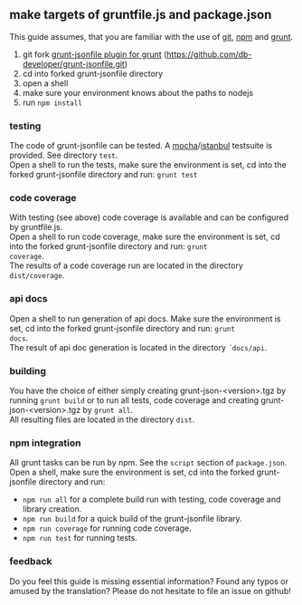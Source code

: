## make targets of gruntfile.js and package.json ##

This guide assumes, that you are familiar with the use of [git](https://git-scm.com/ "Homepage of GIT"), [npm](https://npmjs.com "Homepage of npm") and [grunt](https://gruntjs.com "Homepage of grunt").  

1. git fork [grunt-jsonfile plugin for grunt](https://github.com/db-developer/grunt-jsonfile) (https://github.com/db-developer/grunt-jsonfile.git)
2. cd into forked grunt-jsonfile directory
3. open a shell
4. make sure your environment knows about the paths to nodejs
5. run <code>npm install</code>

### testing ###

The code of grunt-jsonfile can be tested. A [mocha](https://mochajs.org/ "Homepage of mocha")/[istanbul](https://istanbul.js.org/ "Homepage of istanbul") testsuite is provided. See directory <code>test</code>.  
Open a shell to run the tests, make sure the environment is set, cd into the forked grunt-jsonfile directory and run: <code>grunt test</code>

### code coverage ###

With testing (see above) code coverage is available and can be configured by gruntfile.js.  
Open a shell to run code coverage, make sure the environment is set, cd into the forked grunt-jsonfile directory and run: <code>grunt coverage</code>.  
The results of a code coverage run are located in the directory <code>dist/coverage</code>.

### api docs ###

Open a shell to run generation of api docs. Make sure the environment is set, cd into the forked grunt-jsonfile directory and run: <code>grunt docs</code>.  
The result of api doc generation is located in the directory <code>´docs/api</code>.

### building ###

You have the choice of either simply creating grunt-json-&lt;version&gt;.tgz by running <code>grunt build</code> or to run all tests, code coverage and creating grunt-json-&lt;version&gt;.tgz by <code>grunt all</code>.  
All resulting files are located in the directory <code>dist</code>.

### npm integration ###

All grunt tasks can be run by npm. See the <code>script</code> section of <code>package.json</code>. Open a shell, make sure the environment is set, cd into the forked grunt-jsonfile directory and run:

* <code>npm run all</code> for a complete build run with testing, code coverage and library creation.
* <code>npm run build</code> for a quick build of the grunt-jsonfile library.
* <code>npm run coverage</code> for running code coverage.
* <code>npm run test</code> for running tests.

### feedback ###
Do you feel this guide is missing essential information? Found any typos or amused by the translation? Please do not hesitate to file an issue on github!

